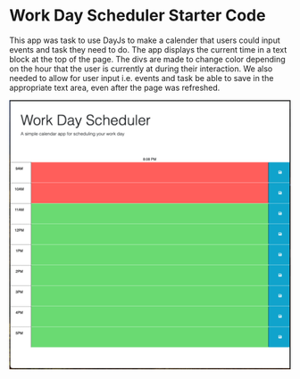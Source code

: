 # Work Day Scheduler Starter Code

This app was task to use DayJs to make a calender that users could input events and task they need to do.
The app displays the current time in a text block at the top of the page.
The divs are made to change color depending on the hour that the user is currently at during their interaction.
We also needed to allow for user input i.e. events and task be able to save in the appropriate text area, even after the page was refreshed.


![Screenshot](/Assets/DayJsPlanner.png "Screenshot Pic")